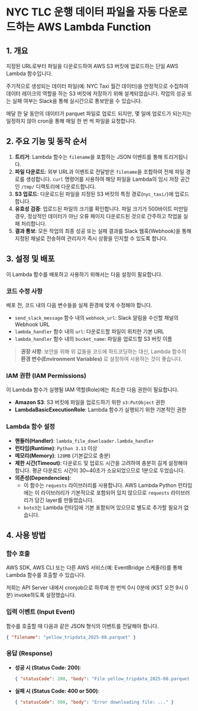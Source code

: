 # NYC TLC 운행 데이터 파일을 자동 다운로드하는 AWS Lambda Function

## 1. 개요

지정된 URL로부터 파일을 다운로드하여 AWS S3 버킷에 업로드하는 단일 AWS Lambda 함수입니다.

주기적으로 생성되는 데이터 파일(예: NYC Taxi 월간 데이터)을 안정적으로 수집하여 데이터 레이크의 역할을 하는 S3 버킷에 저장하기 위해 설계되었습니다. 작업의 성공 또는 실패 여부는 Slack을 통해 실시간으로 통보받을 수 있습니다.

매달 한 달 동안의 데이터가 parquet 파일로 업로드 되지만, 몇 일에 업로드가 되는지는 일정하지 않아 cron을 통해 매일 한 번 씩 파일을 요청합니다.

## 2. 주요 기능 및 동작 순서

1.  **트리거**: Lambda 함수는 `filename`을 포함하는 JSON 이벤트를 통해 트리거됩니다.
2.  **파일 다운로드**: 외부 URL과 이벤트로 전달받은 `filename`을 조합하여 전체 파일 경로를 생성합니다. `curl` 명령어를 사용하여 해당 파일을 Lambda의 임시 저장 공간인 `/tmp/` 디렉토리에 다운로드합니다.
3.  **S3 업로드**: 다운로드된 파일을 지정된 S3 버킷의 특정 경로(`nyc_taxi/`)에 업로드합니다.
4.  **유효성 검증**: 업로드된 파일의 크기를 확인합니다. 파일 크기가 500바이트 미만일 경우, 정상적인 데이터가 아닌 오류 페이지 다운로드된 것으로 간주하고 작업을 실패 처리합니다.
5.  **결과 통보**: 모든 작업의 최종 성공 또는 실패 결과를 Slack 웹훅(Webhook)을 통해 지정된 채널로 전송하여 관리자가 즉시 상황을 인지할 수 있도록 합니다.

## 3. 설정 및 배포

이 Lambda 함수를 배포하고 사용하기 위해서는 다음 설정이 필요합니다.

### 코드 수정 사항

배포 전, 코드 내의 다음 변수들을 실제 환경에 맞게 수정해야 합니다.

-   `send_slack_message` 함수 내의 `webhook_url`: Slack 알림을 수신할 채널의 Webhook URL
-   `lambda_handler` 함수 내의 `url`: 다운로드할 파일이 위치한 기본 URL
-   `lambda_handler` 함수 내의 `bucket_name`: 파일을 업로드할 S3 버킷 이름

> **권장 사항**: 보안을 위해 위 값들을 코드에 하드코딩하는 대신, Lambda 함수의 **환경 변수(Environment Variables)** 로 설정하여 사용하는 것이 좋습니다.

### IAM 권한 (IAM Permissions)

이 Lambda 함수가 실행될 IAM 역할(Role)에는 최소한 다음 권한이 필요합니다.

-   **Amazon S3**: S3 버킷에 파일을 업로드하기 위한 `s3:PutObject` 권한
-   **LambdaBasicExecutionRole**: Lambda 함수가 실행되기 위한 기본적인 권한

### Lambda 함수 설정

-   **핸들러(Handler)**: `lambda_file_downloader.lambda_handler`
-   **런타임(Runtime)**: `Python 3.13` 이상
-   **메모리(Memory)**: `128MB` (기본값으로 충분)
-   **제한 시간(Timeout)**: 다운로드 및 업로드 시간을 고려하여 충분히 길게 설정해야 합니다. 평균 다운로드 시간이 30~40초가 소요되었으므로 1분으로 두었습니다.
-   **의존성(Dependencies)**:
    -   이 함수는 `requests` 라이브러리를 사용합니다. AWS Lambda Python 런타임에는 이 라이브러리가 기본적으로 포함되어 있지 않으므로 `requests` 라이브러리가 담긴 layer를 만들었습니다.
    -   `boto3`는 Lambda 런타임에 기본 포함되어 있으므로 별도로 추가할 필요가 없습니다.

## 4. 사용 방법

### 함수 호출

AWS SDK, AWS CLI 또는 다른 AWS 서비스(예: EventBridge 스케줄러)를 통해 Lambda 함수를 호출할 수 있습니다.

저희는 API Server 내에서 cronjob으로 하루에 한 번씩 0시 0분에 (KST 오전 9시 0분) invoke하도록 설정했습니다.

### 입력 이벤트 (Input Event)

함수를 호출할 때 다음과 같은 JSON 형식의 이벤트를 전달해야 합니다.

```json
{ "filename": "yellow_tripdata_2025-08.parquet" }
```

### 응답 (Response)

-   **성공 시 (Status Code: 200)**:
    ```json
    { "statusCode": 200, "body": "File yellow_tripdata_2025-08.parquet uploaded to s3://your-bucket-name/nyc_taxi/yellow_tripdata_2025-08.parquet" }
    ```

-   **실패 시 (Status Code: 400 or 500)**:
    ```json
    { "statusCode": 500, "body": "Error downloading file: ..." }
    ```
